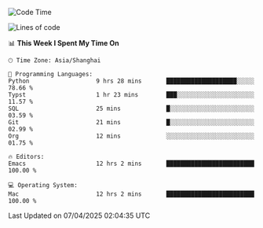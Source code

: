 <!--START_SECTION:waka-->
![Code Time](http://img.shields.io/badge/Code%20Time-2%2C615%20hrs%2015%20mins-blue)

![Lines of code](https://img.shields.io/badge/From%20Hello%20World%20I%27ve%20Written-335.3%20thousand%20lines%20of%20code-blue)

📊 **This Week I Spent My Time On** 

```text
🕑︎ Time Zone: Asia/Shanghai

💬 Programming Languages: 
Python                   9 hrs 28 mins       ████████████████████░░░░░   78.66 % 
Typst                    1 hr 23 mins        ███░░░░░░░░░░░░░░░░░░░░░░   11.57 % 
SQL                      25 mins             █░░░░░░░░░░░░░░░░░░░░░░░░   03.59 % 
Git                      21 mins             █░░░░░░░░░░░░░░░░░░░░░░░░   02.99 % 
Org                      12 mins             ░░░░░░░░░░░░░░░░░░░░░░░░░   01.75 % 

🔥 Editors: 
Emacs                    12 hrs 2 mins       █████████████████████████   100.00 % 

💻 Operating System: 
Mac                      12 hrs 2 mins       █████████████████████████   100.00 % 
```


 Last Updated on 07/04/2025 02:04:35 UTC
<!--END_SECTION:waka-->
